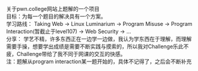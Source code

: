 关于pwn.college网站上题解的一个项目<br>
目标：为每一个题目的解决具有一个方案。<br>
学习路线： Taking Web -> Linux Luminarium -> Program Misuse -> Program Interaction(暂截止于level107) -> Web Security -> ...<br>
分享： 学艺不精，许多东西正在一边学一边做，我认为学东西在于理解，而理解需要手操，想要学出成绩是需要不断实践与摸索的，所以我对Challenge乐此不疲，Challenge带给了我不同于网课的交互的快感。<br>
注：题解从program interaction某一题开始的，具体不记得了，之后会不断补充

